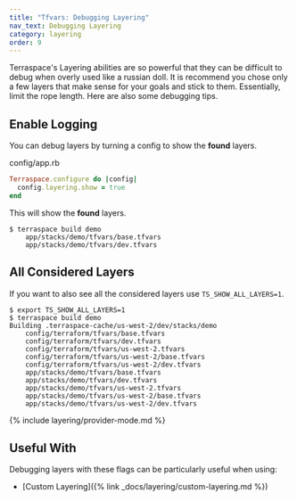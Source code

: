 ```yaml
---
title: "Tfvars: Debugging Layering"
nav_text: Debugging Layering
category: layering
order: 9
---
```


Terraspace's Layering abilities are so powerful that they can be difficult to debug when overly used like a russian doll.  It is recommend you chose only a few layers that make sense for your goals and stick to them. Essentially, limit the rope length. Here are also some debugging tips.

## Enable Logging

You can debug layers by turning a config to show the **found** layers.

config/app.rb

```ruby
Terraspace.configure do |config|
  config.layering.show = true
end
```

This will show the **found** layers.

    $ terraspace build demo
        app/stacks/demo/tfvars/base.tfvars
        app/stacks/demo/tfvars/dev.tfvars

## All Considered Layers

If you want to also see all the considered layers use `TS_SHOW_ALL_LAYERS=1`.

    $ export TS_SHOW_ALL_LAYERS=1
    $ terraspace build demo
    Building .terraspace-cache/us-west-2/dev/stacks/demo
        config/terraform/tfvars/base.tfvars
        config/terraform/tfvars/dev.tfvars
        config/terraform/tfvars/us-west-2.tfvars
        config/terraform/tfvars/us-west-2/base.tfvars
        config/terraform/tfvars/us-west-2/dev.tfvars
        app/stacks/demo/tfvars/base.tfvars
        app/stacks/demo/tfvars/dev.tfvars
        app/stacks/demo/tfvars/us-west-2.tfvars
        app/stacks/demo/tfvars/us-west-2/base.tfvars
        app/stacks/demo/tfvars/us-west-2/dev.tfvars

{% include layering/provider-mode.md %}

## Useful With

Debugging layers with these flags can be particularly useful when using:

* [Custom Layering]({% link _docs/layering/custom-layering.md %})

